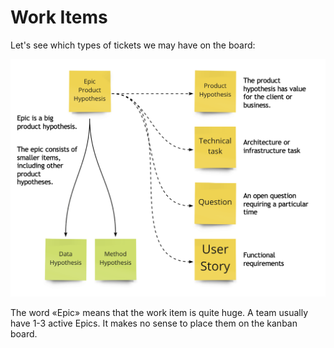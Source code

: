# Work Items

Let's see which types of tickets we may have on the board:

![Work Item Types](_images/workitems-scheme.png)

The word «Epic» means that the work item is quite huge. A team usually have 1-3 active Epics. It makes no sense to place them on the kanban board.
